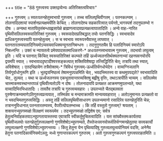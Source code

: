 +++
title = "88 गुरुत्वस्य उक्तद्रव्येभ्यः अतिरिक्तत्वविचारः"

+++
गुरुत्वम् ॥ स्वतःपतनहेतुस्वभावो गुरुत्वम् । तच्च सलिलपृथिवीगतम् । पतनकल्प्यम् । तोलनादिदशायां स्पार्शनप्रत्यक्षमपीति केचित् । तोलनादेश्च सहकारित्वात् पर्यन्तो_भागस्पर्श तदनुपलम्भो न दोषः । अन्यथा मातापितृसंबन्धग्रह्णसापेक्षे ब्राह्मणत्वादावप्रत्यक्षत्वापातादिति । अन्ये वाहः-नारित पृथिवीसलिलस्वरूपातिरिक्तं गुरुत्वम् । स्वरूपादेवाप्रतिबद्धात् तयोः पतनसिद्धिः । स्वभावादेव ह्यधिकगुरुत्वस्यापि पतनहेतुत्वम् । स च स्वभावः स्वरूपस्यैवास्तु लाघवात् । पतनतारतम्यपलादिनियमोऽप्यवयवाधिक्यन्यूनतानिबन्धनः । तदनुगुणतयैव हि पलादिनियमं स्मारोऽपि निबध्नन्ति । उक्तं च न्यायतत्वे प्रमेयपादसतमाधिकरणे-* अधःपतनस्वभावात्म गुरुत्वम् , तदभावो लघुत्वम् इति । यदि च पतनात् किंचित् स्वरूपातिरिक्तं कल्प्यते तर्हि ऊर्ध्वज्वलनतिर्थक्यतनाभ्यां दहनपवनयोरपि द्वयमपि स्यात् । स्वभावाददृष्टादीश्वरसङ्कल्पात् शक्तिविशेषाद्वा तत्सिद्धिरिति चेत्; तत्रापि तथा स्यात्, अविशेषात् । एतदभिप्रायेण तत्रैवोक्तम्-* त्रिविधं गुरुत्वम्-ऊर्ध्वतिर्यगधोभेदेन । वाय्वग्निजलानि तिर्यगूर्वाधोगुरूणि इति । भूतद्वयनिष्ठत्वं तेषामनुपपन्नमिति चेत् , भवदभिमतस्य वा कथमुपपद्यते? स्वभावादिति चेत् , तुल्यत् । यथा च ऊर्ध्वजलनस्य एकभूतावान्तरव्यक्तिषु बह्वीषु वृत्तिः, तथाऽत्रापीति भाव्यम् । सलिलमेव चास्माकमवस्थान्तरापन्नं पृथिवीत्यतोऽपि न दोषः । तोलनादावपि प्रत्यक्षत आक्रमणमुपलभ्यते, यथा वाय्वादिभिरभिधातादिः । तावतैव तत्रापि च गुरुत्वव्यवहारः । उपलभ्यते चैतद्बलवता पुरुषेणाक्रम्यमाणेऽतिगुरुत्वप्रत्ययात् , तस्मिन्नेव च मन्दमाक्रामति मान्यव्यवहारात् । अतोऽनुमानतः प्रत्यक्षतो वा न भवदभिमतगुरुत्वसिद्धिः । अस्तु तर्हि सलिलपृथिवीसाधारण उपलभ्यमानो रसादिरेव पतनहेतुरिति चेन्न; तत्राननुविधानात् पतनतारतम्यस्य, वैपरीत्योपलम्भाच्च । किं तर्हि वस्तुतो गुरुत्वम्? श्रयताम् । शक्त्यनभ्युपगमपक्षे विलक्षणं स्वरूपमेव । तदभ्युपगमपक्षे तद्विशेष एव; सर्वत्र हेतुत्वनिर्वाहकतयाऽभ्युपगतायास्तस्या एवात्रापि स्वीकर्तुमुचितत्वादिति । यत्त सांख्यैस्तमःकार्यतया पृथिवीजलयोः पतनहेतुर्गुरुत्वलक्षणो गुणविशेषोऽभ्युपगम्यते, तैस्तेजःपवनयोरूर्वतिर्यग्गमनहेतुतया सत्त्वकार्यो लघुत्वलक्षणो गुणविशेषोऽभ्युपगन्तव्यः । किंतु हेतुना येन पृथिव्यादिषु गुरुत्वलघुत्वयोनियमं वदसि, अनेनैव हेतुना पतनादिकार्यनियमोऽस्तु; मध्ये गुणान्तरकल्पनं गुरुतरम् । अतो गुरुत्वगुणकल्पनं गुरुत्वपराहतमिति ॥